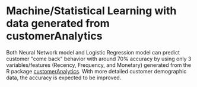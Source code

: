 # Machine/Statistical Learning with data generated from customerAnalytics

Both Neural Network model and Logistic Regression model can predict customer "come back" behavior with around 70% accuracy by using only 3 variables/features (Recency, Frequency, and Monetary) generated from the R package [customerAnalytics](https://github.com/maxleungtszchun/customerAnalytics). With more detailed customer demographic data, the accuracy is expected to be improved.
